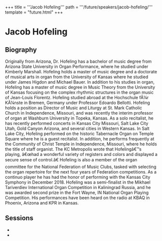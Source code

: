 +++
title = '''Jacob Hofeling'''
path = '''/future/speakers/jacob-hofeling/'''
template = "future.html"
+++

<h1>Jacob Hofeling</h1>
<h2>Biography</h2>
<p>Originally from Arizona, Dr. Hofeling has a bachelor of music degree from Arizona State University in Organ Performance, where he studied under Kimberly Marshall. Hofeling holds a master of music degree and a doctorate of musical arts in organ from the University of Kansas where he studied under James Higdon and Michael Bauer. In addition to his studies in organ, Hofeling has a master of music degree in Music Theory from the University of Kansas focusing on the complex rhythmic structures in the organ music of Jean-Louis Florentz. Hofeling studied abroad at the Hochschule fÃ¼r KÃ¼nste in Bremen, Germany under Professor Edoardo Bellotti. Hofeling holds a position as Director of Music and Liturgy at St. Mark Catholic Church in Independence, Missouri, and was recently the interim professor of organ at Washburn University in Topeka, Kansas. As a solo recitalist, he has recently performed concerts in Kansas City Missouri, Salt Lake City Utah, Gold Canyon Arizona, and several cities in Western Kansas. In Salt Lake City, Hofeling performed on the historic Tabernacle Organ on Temple Square where he is a guest recitalist. In addition, he performs frequently at the Community of Christ Temple in Independence, Missouri, where he holds the title of staff organist. The KC Metropolis wrote that Hofelingâ€™s playing, â€œhad a wonderful variety of registers and colors and displayed a secure sense of control.â€ Hofeling is also a member of the organ committee for the National Federation of Music Clubs, tasked with selecting the organ repertoire for the next four years of Federation competitions. As a continuo player he has had the honor of performing with the Kansas City Symphony in December 2018. Hofeling was a semi-finalist in the Mikhael Tariverdiev International Organ Competition in Kaliningrad Russia, and he was awarded second prize in the Fort Wayne, IN National Organ Playing Competition. His performances have been heard on the radio at KBAQ in Phoenix, Arizona and KPR in Kansas. </p>
<h2>Sessions</h2>
<ul><li><bound method Session.link of Session(data=SessionData(session_description='Learn about using your iPad to store your sheet music, turn pages "hands and feet free" and more.\r\n\r\nWith ForScore, storing and reading sheet music has never been easier. This application for iOS allows users to store hundreds of thousands of scores, easily search and sort your music, and perform the music effectively in a live setting. Newer versions of iPads will even allow you to turn the page with simply a nod of the head. This workshop will focus on the process of taking your hard copy of a score, scanning each page and importing it into ForScore. From there, the music is given a label and appropriate tags. That music can then be put into a setlist and arranged in order with other scores. ForScore\'s features include a built in metronome, audio recording capability, and shortcuts that can take you from any score to a specific page in the same score or a different score with the push of a button. ForScore allows you to mark, highlight, or write finger numbers or pedal markings into the score with a touch of your finger, and these markings can be easily erased. If you have an iPad, and you would like to incorporate it more into your music, this workshop will help you take those crucial steps into digitizing your library. With ForScore, you can carry your entire sheet music library with you at all times, and also backup those files so they will never be lost.', session_end_date_time=datetime.datetime(2024, 7, 1, 13, 0), session_name='From iPad to Organ - Tech Tips', session_start_date_time=datetime.datetime(2024, 7, 1, 12, 0), session_stub='17FA3401-3859-4428-8840-4E2B1906CBAF', speaker_category=['Organist'], speakers=['64005181-5119-4929-9F90-F85426DC356D'], timezone_name='Pacific Time', updated_date=datetime.date(2023, 9, 4)), updated=False, deleted=False)></li><li><bound method Session.link of Session(data=SessionData(session_description='Discover technology to store music, easily turn pages, and more on a tablet or iPad. \r\n\r\nThe rapidly changing world of technology can be an incredible asset to organists. You may have seen an increase in other musicians using tablets or other devices to read scores and mark scores and quickly turn pages. These tools can make playing the organ more efficient and can drastically reduce the amount of sheet music you carry with you on a regular basis. This workshop class will focus on the applications available for scanning and storing sheet music on a digital device, the applications available to view and perform music in real time, and devices that can help you turn pages with ease. With applications like ForScore and MobileSheets, you can store tens of thousands of scores, organize your digital libraries, and even highlight and mark your scores. You can easily search your array of collected scores by whatever criteria you choose, such as genre, key, composer, or any other user-defined tags. Beside sheet music reading, there are applications and devices for a variety of other uses, including metronomes, practice journals, audio and video recording, and virtual meeting software for teaching or taking lessons remotely. We will also examine note writing software, digital audio workstations for recording and editing music, and composition applications that can be used anywhere. We will broadly look at the available landscape of technology that helps organists focus on what matters most; making music effectively.', session_end_date_time=datetime.datetime(2024, 6, 30, 13, 0), session_name='Getting Organized with Technology', session_start_date_time=datetime.datetime(2024, 6, 30, 12, 0), session_stub='29EFBAE1-2001-47C6-A2A7-481F75525456', speaker_category=['Organist'], speakers=['64005181-5119-4929-9F90-F85426DC356D'], timezone_name='Pacific Time', updated_date=datetime.date(2023, 9, 4)), updated=False, deleted=False)></li>

